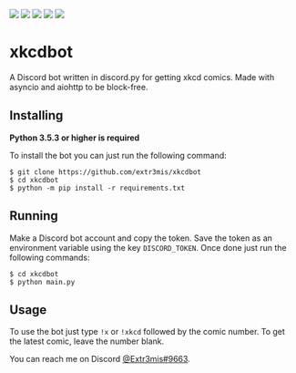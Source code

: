 <img src='https://img.shields.io/badge/Python-3-blue'> <img src='https://img.shields.io/badge/license-MIT-green'> <img src='https://img.shields.io/badge/async-enabled-blue'> <img src='https://img.shields.io/badge/dependecy-discord.py-blue'> <a href='https://discord.com/users/418872989765992458'><img src='https://img.shields.io/badge/discord-Extr3mis%239663-blueviolet'></a>

# xkcdbot
A Discord bot written in discord.py for getting xkcd comics. Made with asyncio and aiohttp to be block-free. 
 
  Installing
----------
**Python 3.5.3 or higher is required**

To install the bot you can just run the following command:


    $ git clone https://github.com/extr3mis/xkcdbot
    $ cd xkcdbot
    $ python -m pip install -r requirements.txt
    
Running
---------
Make a Discord bot account and copy the token. Save the token as an environment variable using the key `DISCORD_TOKEN`. Once done just run the following commands:


    $ cd xkcdbot
    $ python main.py

Usage
---------
To use the bot just type `!x` or `!xkcd` followed by the comic number. To get the latest comic, leave the number blank. 

You can reach me on Discord [@Extr3mis#9663](https://discord.com/users/418872989765992458 'Reach me on Discord').


